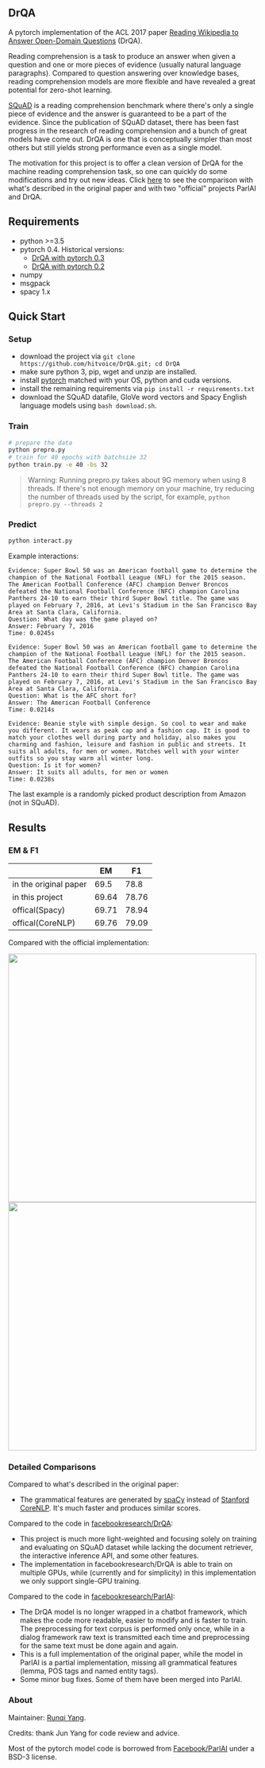 DrQA
---
A pytorch implementation of the ACL 2017 paper [Reading Wikipedia to Answer Open-Domain Questions](http://www-cs.stanford.edu/people/danqi/papers/acl2017.pdf) (DrQA).

Reading comprehension is a task to produce an answer when given a question and one or more pieces of evidence (usually natural language paragraphs). Compared to question answering over knowledge bases, reading comprehension models are more flexible and have revealed a great potential for zero-shot learning.

[SQuAD](https://rajpurkar.github.io/SQuAD-explorer/) is a reading comprehension benchmark where there's only a single piece of evidence and the answer is guaranteed to be a part of the evidence. Since the publication of SQuAD dataset, there has been fast progress in the research of reading comprehension and a bunch of great models have come out. DrQA is one that is conceptually simpler than most others but still yields strong performance even as a single model.

The motivation for this project is to offer a clean version of DrQA for the machine reading comprehension task, so one can quickly do some modifications and try out new ideas. Click [here](#detailed-comparisons) to see the comparison with what's described in the original paper and with two "official" projects ParlAI and DrQA.

## Requirements
- python >=3.5 
- pytorch 0.4. Historical versions:
  - [DrQA with pytorch 0.3](https://github.com/hitvoice/DrQA/tree/4ad445276373173d7f5845352a4fff910bf1239e)
  - [DrQA with pytorch 0.2](https://github.com/hitvoice/DrQA/tree/303bbfe43fe51d4e437aaeeecf734a8f9922d83e)
- numpy
- msgpack
- spacy 1.x

## Quick Start
### Setup
- download the project via `git clone https://github.com/hitvoice/DrQA.git; cd DrQA`
- make sure python 3, pip, wget and unzip are installed.
- install [pytorch](http://pytorch.org/) matched with your OS, python and cuda versions.
- install the remaining requirements via `pip install -r requirements.txt`
- download the SQuAD datafile, GloVe word vectors and Spacy English language models using `bash download.sh`.

### Train

```bash
# prepare the data
python prepro.py
# train for 40 epochs with batchsize 32
python train.py -e 40 -bs 32
```
> Warning: Running prepro.py takes about 9G memory when using 8 threads. If there's not enough memory on your machine, try reducing the number of threads used by the script, for example, `python prepro.py --threads 2`
### Predict
```bash
python interact.py
```
Example interactions:
```
Evidence: Super Bowl 50 was an American football game to determine the champion of the National Football League (NFL) for the 2015 season. The American Football Conference (AFC) champion Denver Broncos defeated the National Football Conference (NFC) champion Carolina Panthers 24-10 to earn their third Super Bowl title. The game was played on February 7, 2016, at Levi's Stadium in the San Francisco Bay Area at Santa Clara, California.
Question: What day was the game played on?
Answer: February 7, 2016
Time: 0.0245s

Evidence: Super Bowl 50 was an American football game to determine the champion of the National Football League (NFL) for the 2015 season. The American Football Conference (AFC) champion Denver Broncos defeated the National Football Conference (NFC) champion Carolina Panthers 24-10 to earn their third Super Bowl title. The game was played on February 7, 2016, at Levi's Stadium in the San Francisco Bay Area at Santa Clara, California.
Question: What is the AFC short for?
Answer: The American Football Conference
Time: 0.0214s

Evidence: Beanie style with simple design. So cool to wear and make you different. It wears as peak cap and a fashion cap. It is good to match your clothes well during party and holiday, also makes you charming and fashion, leisure and fashion in public and streets. It suits all adults, for men or women. Matches well with your winter outfits so you stay warm all winter long.
Question: Is it for women?
Answer: It suits all adults, for men or women
Time: 0.0238s
```
The last example is a randomly picked product description from Amazon (not in SQuAD).

## Results
### EM & F1
||EM|F1|
|---|---|---|
|in the original paper|69.5|78.8|
|in this project|69.64|78.76|
|offical(Spacy)|69.71|78.94|
|offical(CoreNLP)|69.76|79.09|

Compared with the official implementation:

<img src="img/em.svg" width="500">

<img src="img/f1.svg" width="500">

### Detailed Comparisons

Compared to what's described in the original paper:
- The grammatical features are generated by [spaCy](https://spacy.io) instead of [Stanford CoreNLP](https://stanfordnlp.github.io/CoreNLP/). It's much faster and produces similar scores.

Compared to the code in [facebookresearch/DrQA](https://github.com/facebookresearch/DrQA/):
- This project is much more light-weighted and focusing solely on training and evaluating on SQuAD dataset while lacking the document retriever, the interactive inference API, and some other features.
- The implementation in facebookresearch/DrQA is able to train on multiple GPUs, while (currently and for simplicity) in this implementation we only support single-GPU training.

Compared to the code in [facebookresearch/ParlAI](https://github.com/facebookresearch/ParlAI/):
- The DrQA model is no longer wrapped in a chatbot framework, which makes the code more readable, easier to modify and is faster to train. The preprocessing for text corpus is performed only once, while in a dialog framework raw text is transmitted each time and preprocessing for the same text must be done again and again.
- This is a full implementation of the original paper, while the model in ParlAI is a partial implementation, missing all grammatical features (lemma, POS tags and named entity tags). 
- Some minor bug fixes. Some of them have been merged into ParlAI.

### About
Maintainer: [Runqi Yang](https://hitvoice.github.io/about/). 

Credits: thank Jun Yang for code review and advice.

Most of the pytorch model code is borrowed from [Facebook/ParlAI](https://github.com/facebookresearch/ParlAI/) under a BSD-3 license.
